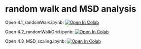 # random walk and MSD analysis

Open 4.1_randomWalk.ipynb: [![Open In Colab](https://colab.research.google.com/assets/colab-badge.svg)](https://colab.research.google.com/github/daiki-matsunaga/MathMeasurement/blob/main/lec05/covid/4.1_randomWalk.ipynb)

Open 4.2_randomWalkGrid.ipynb: [![Open In Colab](https://colab.research.google.com/assets/colab-badge.svg)](https://colab.research.google.com/github/daiki-matsunaga/MathMeasurement/blob/main/lec05/covid/4.2_randomWalkGrid.ipynb)

Open 4.3_MSD_scaling.ipynb: [![Open In Colab](https://colab.research.google.com/assets/colab-badge.svg)](https://colab.research.google.com/github/daiki-matsunaga/MathMeasurement/blob/main/lec05/covid/4.3_MSD_scaling.ipynb)
